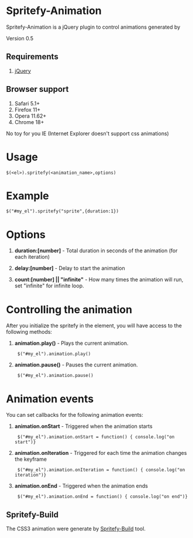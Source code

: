 # Spritefy-Animation

Spritefy-Animation is a jQuery plugin to control animations generated by 

[Spritefy-Build]: https://github.com/giuliandrimba/spritefy-build "Spritefy-Build"

Version 0.5

## Requirements

1. [jQuery]

[jQuery]: http://docs.jquery.com/Downloading_jQuery "jQuery"

## Browser support
1. Safari 5.1+
2. Firefox 11+
3. Opera 11.62+
4. Chrome 18+

No toy for you IE (Internet Explorer doesn't support css animations)


# Usage

	$(<el>).spritefy(<animation_name>,options)

# Example

	$("#my_el").spritefy("sprite",{duration:1})

# Options

1. **duration:[number]** - Total duration in seconds of the animation (for each iteration)

2. **delay:[number]** - Delay to start the animation

3. **count:[number] || "infinite"** - How many times the animation will run, set "infinite" for infinite loop.

# Controlling the animation

After you initialize the spritefy in the element, you will have access to the following methods:

1. **animation.play()** - Plays the current animation.

		$("#my_el").animation.play()

2. **animation.pause()** - Pauses the current animation.

		$("#my_el").animation.pause()

# Animation events

You can set callbacks for the following animation events:

1. **animation.onStart** - Triggered when the animation starts

		$("#my_el").animation.onStart = function() { console.log("on start")}

2. **animation.onIteration** - Triggered for each time the animation changes the keyframe

		$("#my_el").animation.onIteration = function() { console.log("on iteration")}

3. **animation.onEnd** - Triggered when the animation ends

		$("#my_el").animation.onEnd = function() { console.log("on end")}


## Spritefy-Build

The CSS3 animation were generate by [Spritefy-Build] tool.

[Spritefy-Build]: https://github.com/giuliandrimba/spritefy-build "Spritefy-Build"